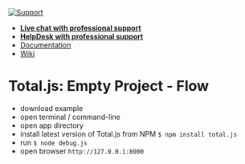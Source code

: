 [![Support](https://www.totaljs.com/img/button-support.png)](https://www.totaljs.com/support/)

- [__Live chat with professional support__](https://messenger.totaljs.com)
- [__HelpDesk with professional support__](https://helpdesk.totaljs.com)
- [Documentation](https://docs.totaljs.com)
- [Wiki](https://wiki.totaljs.com)

# Total.js: Empty Project - Flow

- download example
- open terminal / command-line
- open app directory
- install latest version of Total.js from NPM `$ npm install total.js`
- run `$ node debug.js`
- open browser `http://127.0.0.1:8000`